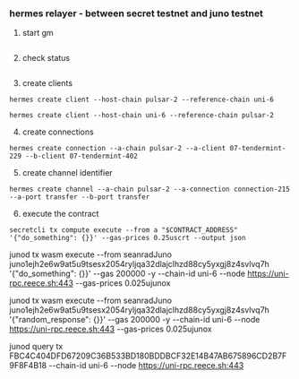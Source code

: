 ### hermes relayer - between secret testnet and juno testnet

1. start gm

```gm start

```

2. check status

```gm status

```

3. create clients

```
hermes create client --host-chain pulsar-2 --reference-chain uni-6
```

```
hermes create client --host-chain uni-6 --reference-chain pulsar-2
```

4. create connections

```
hermes create connection --a-chain pulsar-2 --a-client 07-tendermint-229 --b-client 07-tendermint-402

```

5. create channel identifier

```
hermes create channel --a-chain pulsar-2 --a-connection connection-215 --a-port transfer --b-port transfer
```

6. execute the contract

```
secretcli tx compute execute --from a "$CONTRACT_ADDRESS" '{"do_something": {}}' --gas-prices 0.25uscrt --output json
```

junod tx wasm execute --from seanradJuno juno1ejh2e6w9at5u9tsesx2054ryljqa32dlajclhzd88cy5yxgj8z4svlvq7h '{"do_something": {}}' --gas 200000 -y --chain-id uni-6 --node https://uni-rpc.reece.sh:443 --gas-prices 0.025ujunox

junod tx wasm execute --from seanradJuno juno1ejh2e6w9at5u9tsesx2054ryljqa32dlajclhzd88cy5yxgj8z4svlvq7h '{"random_response": {}}' --gas 200000 -y --chain-id uni-6 --node https://uni-rpc.reece.sh:443 --gas-prices 0.025ujunox

junod query tx FBC4C404DFD67209C36B533BD180BDDBCF32E14B47AB675896CD2B7F9F8F4B18 --chain-id uni-6 --node https://uni-rpc.reece.sh:443
